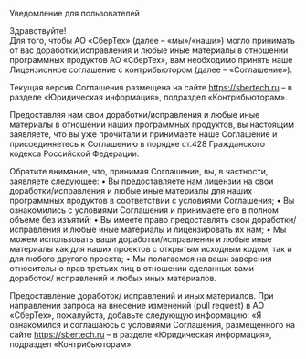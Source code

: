 Уведомление для пользователей

Здравствуйте!  
Для того, чтобы АО «СберТех» (далее – «мы»/«наши») могло принимать от вас
доработки/исправления и любые иные материалы в отношении программных продуктов
АО «СберТех», вам необходимо принять наше Лицензионное соглашение 
с контрибьютором (далее – «Соглашение»). 

Текущая версия Соглашения размещена на сайте https://sbertech.ru – в разделе
«Юридическая информация», подраздел «Контрибьюторам».

Предоставляя нам свои доработки/исправления и любые иные материалы в отношении
наших программных продуктов, вы настоящим заявляете, что вы уже прочитали и 
принимаете наше Соглашение и присоединяетесь к Соглашению в порядке 
ст.428 Гражданского кодекса Российской Федерации.

Обратите внимание, что, принимая Соглашение, вы, в частности, 
заявляете следующее:
•	Вы предоставляете нам лицензии на свои доработки/исправления и любые 
	иные материалы для наших программных продуктов в соответствии 
	с условиями Соглашения;
•	Вы ознакомились с условиями Соглашения и принимаете его в полном 
	объеме без изъятий;
•	Вы имеете право предоставлять свои доработки/исправления и любые иные 
	материалы и лицензировать их нам; 
•	Мы можем использовать ваши доработки/исправления и любые иные материалы
	как для наших проектов с открытым исходным кодом, так и для 
	любого другого проекта;
•	Мы полагаемся на ваши заверения относительно прав третьих лиц в 
	отношении сделанных вами доработок/ исправлений и любых иных материалов.

Предоставление доработок/ исправлений и иных материалов.
При направлении запроса на внесение изменений (pull request) в АО «СберТех»,
пожалуйста, добавьте следующую информацию:
«Я ознакомился и соглашаюсь с условиями Соглашения, размещенного на сайте
https://sbertech.ru – в разделе «Юридическая информация», 
подраздел «Контрибьюторам».